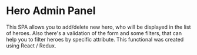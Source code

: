 # Hero Admin Panel
This SPA allows you to add/delete new hero, who will be displayed in the list of heroes.
Also there's a validation of the form and some filters, that can help you to filter heroes by specific attribute.
This functional was created using React / Redux.
